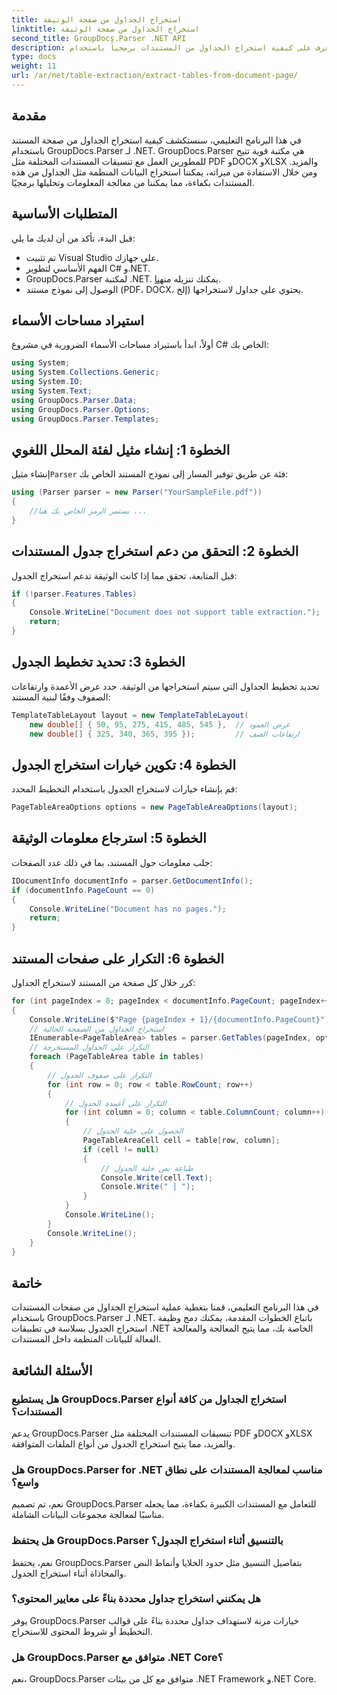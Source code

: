 ```yaml
---
title: استخراج الجداول من صفحة الوثيقة
linktitle: استخراج الجداول من صفحة الوثيقة
second_title: GroupDocs.Parser .NET API
description: تعرف على كيفية استخراج الجداول من المستندات برمجياً باستخدام GroupDocs.Parser لـ .NET. يوفر هذا البرنامج التعليمي الشامل إرشادات خطوة بخطوة.
type: docs
weight: 11
url: /ar/net/table-extraction/extract-tables-from-document-page/
---
```

## مقدمة
في هذا البرنامج التعليمي، سنستكشف كيفية استخراج الجداول من صفحة المستند باستخدام GroupDocs.Parser لـ .NET. GroupDocs.Parser هي مكتبة قوية تتيح للمطورين العمل مع تنسيقات المستندات المختلفة مثل PDF وDOCX وXLSX والمزيد. ومن خلال الاستفادة من ميزاته، يمكننا استخراج البيانات المنظمة مثل الجداول من هذه المستندات بكفاءة، مما يمكننا من معالجة المعلومات وتحليلها برمجيًا.
## المتطلبات الأساسية
قبل البدء، تأكد من أن لديك ما يلي:
- تم تثبيت Visual Studio على جهازك.
- الفهم الأساسي لتطوير C# و.NET.
-  GroupDocs.Parser لمكتبة .NET. يمكنك تنزيله من[هنا](https://releases.groupdocs.com/parser/net/).
- الوصول إلى نموذج مستند (PDF، DOCX، إلخ) يحتوي على جداول لاستخراجها.

## استيراد مساحات الأسماء
أولاً، ابدأ باستيراد مساحات الأسماء الضرورية في مشروع C# الخاص بك:
```csharp
using System;
using System.Collections.Generic;
using System.IO;
using System.Text;
using GroupDocs.Parser.Data;
using GroupDocs.Parser.Options;
using GroupDocs.Parser.Templates;
```
## الخطوة 1: إنشاء مثيل لفئة المحلل اللغوي
 إنشاء مثيل`Parser` فئة عن طريق توفير المسار إلى نموذج المستند الخاص بك:
```csharp
using (Parser parser = new Parser("YourSampleFile.pdf"))
{
    //يستمر الرمز الخاص بك هنا ...
}
```
## الخطوة 2: التحقق من دعم استخراج جدول المستندات
قبل المتابعة، تحقق مما إذا كانت الوثيقة تدعم استخراج الجدول:
```csharp
if (!parser.Features.Tables)
{
    Console.WriteLine("Document does not support table extraction.");
    return;
}
```
## الخطوة 3: تحديد تخطيط الجدول
تحديد تخطيط الجداول التي سيتم استخراجها من الوثيقة. حدد عرض الأعمدة وارتفاعات الصفوف وفقًا لبنية المستند:
```csharp
TemplateTableLayout layout = new TemplateTableLayout(
    new double[] { 50, 95, 275, 415, 485, 545 },  // عرض العمود
    new double[] { 325, 340, 365, 395 });         // ارتفاعات الصف
```
## الخطوة 4: تكوين خيارات استخراج الجدول
قم بإنشاء خيارات لاستخراج الجدول باستخدام التخطيط المحدد:
```csharp
PageTableAreaOptions options = new PageTableAreaOptions(layout);
```
## الخطوة 5: استرجاع معلومات الوثيقة
جلب معلومات حول المستند، بما في ذلك عدد الصفحات:
```csharp
IDocumentInfo documentInfo = parser.GetDocumentInfo();
if (documentInfo.PageCount == 0)
{
    Console.WriteLine("Document has no pages.");
    return;
}
```
## الخطوة 6: التكرار على صفحات المستند
كرر خلال كل صفحة من المستند لاستخراج الجداول:
```csharp
for (int pageIndex = 0; pageIndex < documentInfo.PageCount; pageIndex++)
{
    Console.WriteLine($"Page {pageIndex + 1}/{documentInfo.PageCount}");
    // استخراج الجداول من الصفحة الحالية
    IEnumerable<PageTableArea> tables = parser.GetTables(pageIndex, options);
    // التكرار على الجداول المستخرجة
    foreach (PageTableArea table in tables)
    {
        // التكرار على صفوف الجدول
        for (int row = 0; row < table.RowCount; row++)
        {
            // التكرار على أعمدة الجدول
            for (int column = 0; column < table.ColumnCount; column++)
            {
                // الحصول على خلية الجدول
                PageTableAreaCell cell = table[row, column];
                if (cell != null)
                {
                    // طباعة نص خلية الجدول
                    Console.Write(cell.Text);
                    Console.Write(" | ");
                }
            }
            Console.WriteLine();
        }
        Console.WriteLine();
    }
}
```

## خاتمة
في هذا البرنامج التعليمي، قمنا بتغطية عملية استخراج الجداول من صفحات المستندات باستخدام GroupDocs.Parser لـ .NET. باتباع الخطوات المقدمة، يمكنك دمج وظيفة استخراج الجدول بسلاسة في تطبيقات .NET الخاصة بك، مما يتيح المعالجة والمعالجة الفعالة للبيانات المنظمة داخل المستندات.

## الأسئلة الشائعة
### هل يستطيع GroupDocs.Parser استخراج الجداول من كافة أنواع المستندات؟
يدعم GroupDocs.Parser تنسيقات المستندات المختلفة مثل PDF وDOCX وXLSX والمزيد، مما يتيح استخراج الجدول من أنواع الملفات المتوافقة.
### هل GroupDocs.Parser for .NET مناسب لمعالجة المستندات على نطاق واسع؟
نعم، تم تصميم GroupDocs.Parser للتعامل مع المستندات الكبيرة بكفاءة، مما يجعله مناسبًا لمعالجة مجموعات البيانات الشاملة.
### هل يحتفظ GroupDocs.Parser بالتنسيق أثناء استخراج الجدول؟
نعم، يحتفظ GroupDocs.Parser بتفاصيل التنسيق مثل حدود الخلايا وأنماط النص والمحاذاة أثناء استخراج الجدول.
### هل يمكنني استخراج جداول محددة بناءً على معايير المحتوى؟
يوفر GroupDocs.Parser خيارات مرنة لاستهداف جداول محددة بناءً على قوالب التخطيط أو شروط المحتوى للاستخراج.
### هل GroupDocs.Parser متوافق مع .NET Core؟
نعم، GroupDocs.Parser متوافق مع كل من بيئات .NET Framework و.NET Core.